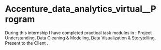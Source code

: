 # Accenture_data_analytics_virtual__Program
During this internship I have completed practical task modules in : Project Understanding, Data Cleaning &amp; Modeling, Data Visualization &amp; Storytelling, Present to the Client .
